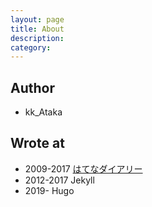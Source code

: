 ```yaml
---
layout: page
title: About
description: 
category: 
---
```


## Author

- kk_Ataka

## Wrote at

- 2009-2017 [はてなダイアリー](http://d.hatena.ne.jp/kk_Ataka/)
- 2012-2017 Jekyll
- 2019- Hugo
